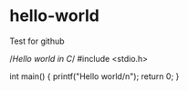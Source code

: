 # hello-world
Test for github

/*Hello world in C*/
#include <stdio.h>

int main()
  {
  printf("Hello world/n");
  return 0;
  }
